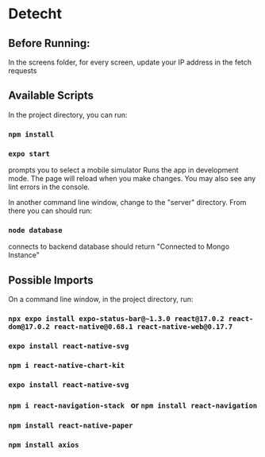 # Detecht

## Before Running: 
In the screens folder, for every screen, update your IP address in the fetch requests  

## Available Scripts

In the project directory, you can run:

### `npm install`

### `expo start`
prompts you to select a mobile simulator
Runs the app in development mode.
The page will reload when you make changes.
You may also see any lint errors in the console.

In another command line window, change to the "server" directory. From there you can should run:

### `node database`
connects to backend database
should return "Connected to Mongo Instance"

## Possible Imports 

On a command line window, in the project directory, run:

### `npx expo install expo-status-bar@~1.3.0 react@17.0.2 react-dom@17.0.2 react-native@0.68.1 react-native-web@0.17.7`
### `expo install react-native-svg`
### `npm i react-native-chart-kit`
### `expo install react-native-svg`
### `npm i react-navigation-stack `  or  `npm install react-navigation`
### `npm install react-native-paper`
### `npm install axios`



